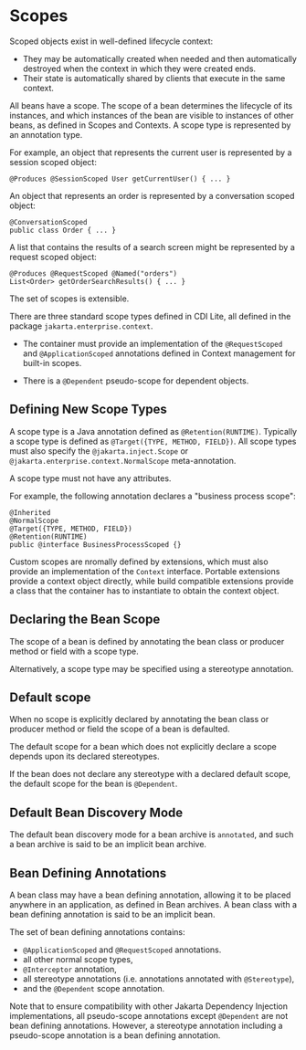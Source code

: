 # Scopes

Scoped objects exist in well-defined lifecycle context:
- They may be automatically created when needed and then automatically destroyed when the context in which they were created ends.
- Their state is automatically shared by clients that execute in the same context.

All beans have a scope. The scope of a bean determines the lifecycle of its instances, and which instances of the bean are visible to instances of other beans, as
defined in Scopes and Contexts. A scope type is represented by an annotation type.

For example, an object that represents the current user is represented by a session scoped object:

```
@Produces @SessionScoped User getCurrentUser() { ... }
```

An object that represents an order is represented by a conversation scoped object:

```
@ConversationScoped
public class Order { ... }
```


A list that contains the results of a search screen might be represented by a request scoped object:

```
@Produces @RequestScoped @Named("orders")
List<Order> getOrderSearchResults() { ... }
```

The set of scopes is extensible.

There are three standard scope types defined in CDI Lite, all defined in the package `jakarta.enterprise.context`.

- The container must provide an implementation of the `@RequestScoped` and `@ApplicationScoped` annotations defined in Context management for built-in scopes.

- There is a `@Dependent` pseudo-scope for dependent objects.


## Defining New Scope Types

A scope type is a Java annotation defined as `@Retention(RUNTIME)`. Typically a scope type is defined as `@Target({TYPE, METHOD, FIELD})`. All scope types must also specify the
`@jakarta.inject.Scope` or `@jakarta.enterprise.context.NormalScope` meta-annotation.


A scope type must not have any attributes.

For example, the following annotation declares a "business process scope":

```
@Inherited
@NormalScope
@Target({TYPE, METHOD, FIELD})
@Retention(RUNTIME)
public @interface BusinessProcessScoped {}
```

Custom scopes are nromally defined by extensions, which must also provide an implementation of the `Context` interface. Portable extensions provide a context object directly, while build compatible
extensions provide a class that the container has to instantiate to obtain the context object.

## Declaring the Bean Scope

The scope of a bean is defined by annotating the bean class or producer method or field with a scope type.

Alternatively, a scope type may be specified using a stereotype annotation.

## Default scope

When no scope is explicitly declared by annotating the bean class or producer method or field the scope of a bean is defaulted.

The default scope for a bean which does not explicitly declare a scope depends upon its declared stereotypes.

If the bean does not declare any stereotype with a declared default scope, the default scope for the bean is `@Dependent`.

## Default Bean Discovery Mode

The default bean discovery mode for a bean archive is `annotated`, and such a bean archive is said to be an implicit bean archive.

## Bean Defining Annotations

A bean class may have a bean defining annotation, allowing it to be placed anywhere in an application, as defined in Bean archives. A bean class with a bean defining annotation is
said to be an implicit bean.

The set of bean defining annotations contains:

- `@ApplicationScoped` and `@RequestScoped` annotations.
- all other normal scope types,
- `@Interceptor` annotation,
- all stereotype annotations (i.e. annotations annotated with `@Stereotype`),
- and the `@Dependent` scope annotation.


Note that to ensure compatibility with other Jakarta Dependency Injection implementations, all pseudo-scope annotations except `@Dependent` are not bean defining annotations.
However, a stereotype annotation including a pseudo-scope annotation is a bean defining annotation.

